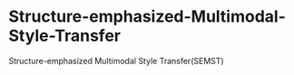 # Structure-emphasized-Multimodal-Style-Transfer
Structure-emphasized Multimodal Style Transfer(SEMST)
